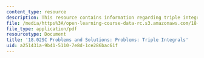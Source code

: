 ```yaml
---
content_type: resource
description: This resource contains information regarding triple integrals.
file: /media/https%3A/open-learning-course-data-rc.s3.amazonaws.com/18-02sc-multivariable-calculus-fall-2010/a251431a9b4151107e8d1ce286bac61f_MIT18_02SC_pb_74_comb.pdf
file_type: application/pdf
resourcetype: Document
title: '18.02SC Problems and Solutions: Problems: Triple Integrals'
uid: a251431a-9b41-5110-7e8d-1ce286bac61f
---
```

